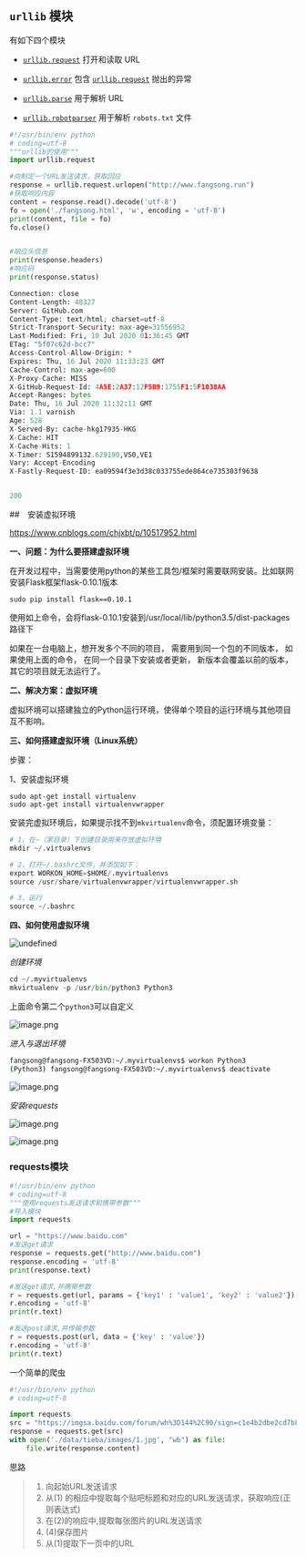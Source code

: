 ## `urllib` 模块

有如下四个模块

- [`urllib.request`](https://docs.python.org/zh-cn/3/library/urllib.request.html#module-urllib.request) 打开和读取 URL

- [`urllib.error`](https://docs.python.org/zh-cn/3/library/urllib.error.html#module-urllib.error) 包含 [`urllib.request`](https://docs.python.org/zh-cn/3/library/urllib.request.html#module-urllib.request) 抛出的异常

- [`urllib.parse`](https://docs.python.org/zh-cn/3/library/urllib.parse.html#module-urllib.parse) 用于解析 URL

- [`urllib.robotparser`](https://docs.python.org/zh-cn/3/library/urllib.robotparser.html#module-urllib.robotparser) 用于解析 `robots.txt` 文件

  

```python
#!/usr/bin/env python
# coding=utf-8
"""urllib的使用"""
import urllib.request

#向制定一个URL发送请求，获取回应
response = urllib.request.urlopen("http://www.fangsong.run")
#获取响应内容
content = response.read().decode('utf-8')
fo = open('./fangsong.html', 'w', encoding = 'utf-8')
print(content, file = fo)
fo.close()


#响应头信息
print(response.headers)
#响应码
print(response.status)
```

```python
Connection: close
Content-Length: 48327
Server: GitHub.com
Content-Type: text/html; charset=utf-8
Strict-Transport-Security: max-age=31556952
Last-Modified: Fri, 10 Jul 2020 01:36:45 GMT
ETag: "5f07c62d-bcc7"
Access-Control-Allow-Origin: *
Expires: Thu, 16 Jul 2020 11:33:23 GMT
Cache-Control: max-age=600
X-Proxy-Cache: MISS
X-GitHub-Request-Id: 4A5E:2A37:12F5B9:1755F1:5F1038AA
Accept-Ranges: bytes
Date: Thu, 16 Jul 2020 11:32:11 GMT
Via: 1.1 varnish
Age: 528
X-Served-By: cache-hkg17935-HKG
X-Cache: HIT
X-Cache-Hits: 1
X-Timer: S1594899132.629190,VS0,VE1
Vary: Accept-Encoding
X-Fastly-Request-ID: ea09594f3e3d38c033755ede864ce735303f9638


200
```

##　安装虚拟环境

https://www.cnblogs.com/chjxbt/p/10517952.html

**一、问题：为什么要搭建虚拟环境**

在开发过程中，当需要使用python的某些工具包/框架时需要联网安装。比如联网安装Flask框架flask-0.10.1版本

```
sudo pip install flask==0.10.1
```

使用如上命令，会将flask-0.10.1安装到/usr/local/lib/python3.5/dist-packages路径下

如果在一台电脑上，想开发多个不同的项目， 需要用到同一个包的不同版本， 如果使用上面的命令， 在同一个目录下安装或者更新， 新版本会覆盖以前的版本， 其它的项目就无法运行了。

**二、解决方案：虚拟环境**

虚拟环境可以搭建独立的Python运行环境，使得单个项目的运行环境与其他项目互不影响。

**三、如何搭建虚拟环境（Linux系统）**

步骤：

1、安装虚拟环境

```
sudo apt-get install virtualenv
sudo apt-get install virtualenvwrapper
```

 安装完虚拟环境后，如果提示找不到`mkvirtualenv`命令，须配置环境变量：

```python
# 1、在~（家目录）下创建目录用来存放虚拟环境
mkdir ~/.virtualenvs

# 2、打开~/.bashrc文件，并添加如下：
export WORKON_HOME=$HOME/.myvirtualenvs
source /usr/share/virtualenvwrapper/virtualenvwrapper.sh

# 3、运行
source ~/.bashrc
```

**四、如何使用虚拟环境**

![undefined](http://ww1.sinaimg.cn/large/006Uqzbtly1ggt3lfllh5j30k00bb3zt.jpg)

*创建环境*

```python
cd ~/.myvirtualenvs
mkvirtualenv -p /usr/bin/python3 Python3
```

上面命令第二个`python3`可以自定义

![image.png](http://ww1.sinaimg.cn/large/006Uqzbtly1ggt39wmrl0j30q90a8wno.jpg)

*进入与退出环境*

```bash
fangsong@fangsong-FX503VD:~/.myvirtualenvs$ workon Python3
(Python3) fangsong@fangsong-FX503VD:~/.myvirtualenvs$ deactivate
```

![image.png](http://ww1.sinaimg.cn/large/006Uqzbtly1ggt3iojlt9j30i501x0tl.jpg)

*安装requests*

![image.png](http://ww1.sinaimg.cn/large/006Uqzbtly1ggt3zxs982j30qf0fads6.jpg)

![image.png](http://ww1.sinaimg.cn/large/006Uqzbtly1ggv3dgrlfrj30q00ek13j.jpg)



### requests模块





```python
#!/usr/bin/env python
# coding=utf-8
"""使用requests发送请求和携带参数"""
#导入模块
import requests

url = "https://www.baidu.com"
#发送get请求
response = requests.get("http://www.baidu.com")
response.encoding = 'utf-8'
print(response.text)

#发送get请求,并携带参数
r = requests.get(url, params = {'key1' : 'value1', 'key2' : 'value2'})
r.encoding = 'utf-8'
print(r.text)

#发送post请求,并传输参数
r = requests.post(url, data = {'key' : 'value'})
r.encoding = 'utf-8'
print(r.text)
```

一个简单的爬虫

```python
#!/usr/bin/env python
# coding=utf-8

import requests
src = "https://imgsa.baidu.com/forum/wh%3D144%2C90/sign=c1e4b2dbe2cd7b89e93932823b106e9e/f66fc65c10385343ee1135309713b07ecb80888e.jpg"
response = requests.get(src)
with open('./data/tieba/images/1.jpg', "wb") as file:
    file.write(response.content)
```

思路

>1. 向起始URL发送请求
>2. 从(1) 的相应中提取每个贴吧标题和对应的URL发送请求，获取响应(正则表达式)
>3. 在(2)的响应中,提取每张图片的URL发送请求
>4. (4)保存图片
>5. 从(1)提取下一页中的URL

